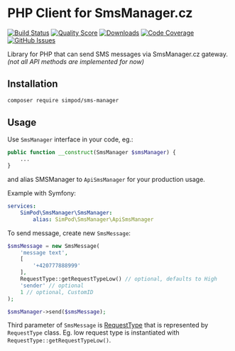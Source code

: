 PHP Client for SmsManager.cz
======================

[![Build Status](https://travis-ci.org/simPod/SMSManager.svg)](https://travis-ci.org/simPod/SMSManager)
[![Quality Score](https://scrutinizer-ci.com/g/simPod/SMSManager/badges/quality-score.png?b=master)](https://scrutinizer-ci.com/g/simPod/SMSManager)
[![Downloads](https://poser.pugx.org/simpod/sms-manager/d/total.svg)](https://packagist.org/packages/simpod/sms-manager)
[![Code Coverage](https://scrutinizer-ci.com/g/simPod/SMSManager/badges/coverage.png?b=master)](https://scrutinizer-ci.com/g/simPod/SMSManager)
[![GitHub Issues](https://img.shields.io/github/issues/simPod/SMSManager.svg?style=flat-square)](https://github.com/simPod/SMSManager/issues)

Library for PHP that can send SMS messages via SmsManager.cz gateway. _(not all API methods are implemented for now)_

Installation
------------

```sh
composer require simpod/sms-manager
```

Usage
-----

Use `SmsManager` interface in your code, eg.:

```php
public function __construct(SmsManager $smsManager) {
    ...
}
```

and alias SMSManager to `ApiSmsManager` for your production usage. 

Example with Symfony:

```yaml
services:
    SimPod\SmsManager\SmsManager:
        alias: SimPod\SmsManager\ApiSmsManager
```

To send message, create new `SmsMessage`:

```php
$smsMessage = new SmsMessage(
    'message text',
    [
        '+420777888999'
    ],
    RequestType::getRequestTypeLow() // optional, defaults to High
    'sender' // optional
    1 // optional, CustomID
);

$smsManager->send($smsMessage);
```

Third parameter of `SmsMessage` is [RequestType](https://smsmanager.cz/api/xml#noteRequestType) that is represented by `RequestType` class. Eg. low request type is instantiated with `RequestType::getRequestTypeLow()`.
